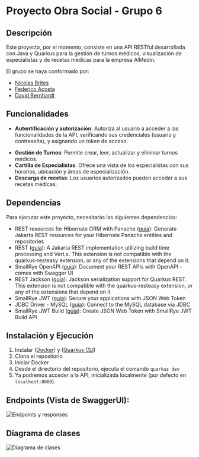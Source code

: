 # Proyecto Obra Social - Grupo 6

## Descripción
Este proyecto, por el momento, consiste en una API RESTful desarrollada con Java y Quarkus para la gestión de turnos médicos, visualización de especialistas y  de recetas médicas para la empresa AlMedin.

El grupo se haya conformado por:
* [Nicolas Brites](https://github.com/NicoBrites)
* [Federico Acosta](https://github.com/fede-acos)
* [David Bernhardt](https://github.com/DavidBernhardt)

## Funcionalidades  
* **Autentificación y autorización**: Autoriza al usuario a acceder a las funcionalidades de la API, verificando sus credenciales (usuario y contraseña), y asignando un token de acceso.
- **Gestión de Turnos**: Permite crear, leer, actualizar y eliminar turnos médicos.
- **Cartilla de Especialistas**: Ofrece una vista de los especialistas con sus horarios, ubicación y áreas de especialización.
- **Descarga de recetas**: Los usuarios autorizados pueden acceder a sus recetas medicas.

## Dependencias
Para ejecutar este proyecto, necesitarás las siguientes dependencias:

- REST resources for Hibernate ORM with Panache ([guia](https://quarkus.io/guides/rest-data-panache)): Generate Jakarta REST resources for your Hibernate Panache entities and repositories
- REST ([guia](https://quarkus.io/guides/rest)): A Jakarta REST implementation utilizing build time processing and Vert.x. This extension is not compatible with the quarkus-resteasy extension, or any of the extensions that depend on it.
- SmallRye OpenAPI ([guia](https://quarkus.io/guides/openapi-swaggerui)): Document your REST APIs with OpenAPI - comes with Swagger UI
- REST Jackson ([guia](https://quarkus.io/guides/rest#json-serialisation)): Jackson serialization support for Quarkus REST. This extension is not compatible with the quarkus-resteasy extension, or any of the extensions that depend on it
- SmallRye JWT ([guia](https://quarkus.io/guides/security-jwt)): Secure your applications with JSON Web Token
- JDBC Driver - MySQL ([guia](https://quarkus.io/guides/datasource)): Connect to the MySQL database via JDBC
- SmallRye JWT Build ([guia](https://quarkus.io/guides/security-jwt-build)): Create JSON Web Token with SmallRye JWT Build API

## Instalación y Ejecución
1. Instalar ([Docker](https://www.docker.com/get-started/)) y ([Quarkus CLI](https://es.quarkus.io/guides/cli-tooling))
2. Clona el repositorio
3. Iniciar Docker
4. Desde el directorio del repositorio, ejecuta el comando `quarkus dev`
5. Ya podremos acceder a la API, inicializada localmente (por defecto en `localhost:8080`).

## Endpoints (Vista de SwaggerUI): 
![Endpoints y responses](https://i.imgur.com/FbVWM5b.png)

## Diagrama de clases
![Diagrama de clases](https://i.imgur.com/3EIlRDY.png)
